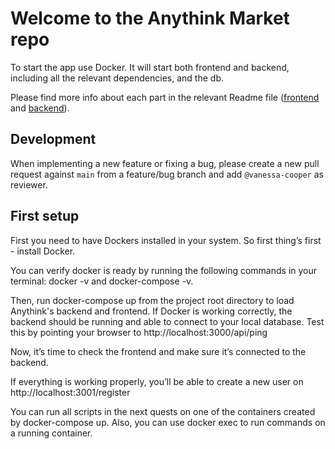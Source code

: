 # Welcome to the Anythink Market repo

To start the app use Docker. It will start both frontend and backend, including all the relevant dependencies, and the db.

Please find more info about each part in the relevant Readme file ([frontend](frontend/readme.md) and [backend](backend/README.md)).

## Development

When implementing a new feature or fixing a bug, please create a new pull request against `main` from a feature/bug branch and add `@vanessa-cooper` as reviewer.

## First setup
First you need to have Dockers installed in your system. So first thing’s first - install Docker.

You can verify docker is ready by running the following commands in your terminal: docker -v and docker-compose -v.

Then, run docker-compose up from the project root directory to load Anythink's backend and frontend.
If Docker is working correctly, the backend should be running and able to connect to your local database.
Test this by pointing your browser to http://localhost:3000/api/ping

Now, it’s time to check the frontend and make sure it’s connected to the backend.

If everything is working properly, you’ll be able to create a new user on http://localhost:3001/register

You can run all scripts in the next quests on one of the containers created by docker-compose up.  Also, you can use docker exec to run commands on a running container.